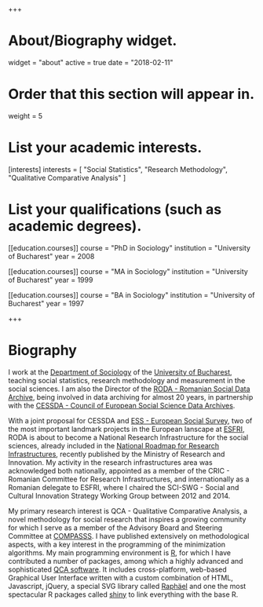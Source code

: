 +++
# About/Biography widget.
widget = "about"
active = true
date = "2018-02-11"

# Order that this section will appear in.
weight = 5

# List your academic interests.
[interests]
  interests = [
    "Social Statistics",
    "Research Methodology",
    "Qualitative Comparative Analysis"
  ]

# List your qualifications (such as academic degrees).
[[education.courses]]
  course = "PhD in Sociology"
  institution = "University of Bucharest"
  year = 2008

[[education.courses]]
  course = "MA in Sociology"
  institution = "University of Bucharest"
  year = 1999

[[education.courses]]
  course = "BA in Sociology"
  institution = "University of Bucharest"
  year = 1997
 
+++

# Biography
I work at the [Department of Sociology](http://www.sas.unibuc.ro) of the [University of Bucharest](http://www.unibuc.ro), teaching social statistics, research methodology and measurement in the social sciences. I am also the Director of the [RODA - Romanian Social Data Archive](http://www.roda.ro), being involved in data archiving for almost 20 years, in partnership with the [CESSDA - Council of European Social Science Data Archives](https://www.cessda.eu).

With a joint proposal for CESSDA and [ESS - European Social Survey](http://www.europeansocialsurvey.org), two of the most important landmark projects in the European lanscape at [ESFRI](http://www.esfri.eu/), RODA is about to become a National Research Infrastructure for the social sciences, already included in the [National Roadmap for Research Infrastructures](http://www.poc.research.gov.ro/uploads/despre-oicercetare/documente-de-programare/2017/cric-raport-final-22-11-2017.pdf), recently published by the Ministry of Research and Innovation. My activity in the research infrastructures area was acknowledged both nationally, appointed as a member of the CRIC - Romanian Committee for Research Infrastructures, and internationally as a Romanian delegate to ESFRI, where I chaired the SCI-SWG - Social and Cultural Innovation Strategy Working Group between 2012 and 2014.

My primary research interest is QCA - Qualitative Comparative Analysis, a novel methodology for social research that inspires a growing community for which I serve as a member of the Advisory Board and Steering Committee at [COMPASSS](www.compasss.org). I have published extensively on methodological aspects, with a key interest in the programming of the minimization algorithms. My main programming environment is [R](https://www.r-project.org/), for which I have contributed a number of packages, among which a highly advanced and sophisticated [QCA software](https://cran.r-project.org/web/packages/QCA/index.html). It includes cross-platform, web-based Graphical User Interface written with a custom combination of HTML, Javascript, jQuery, a special SVG library called [Raphäel](http://dmitrybaranovskiy.github.io/raphael/) and one the most spectacular R packages called [shiny](https://cran.r-project.org/web/packages/shiny/index.html) to link everything with the base R.

